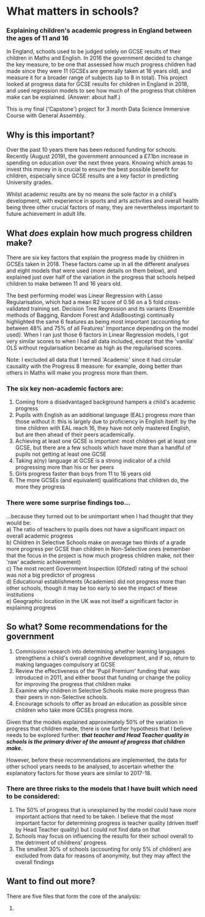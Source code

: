 # What matters in schools?
### Explaining children's academic progress in England between the ages of 11 and 16

In England, schools used to be judged solely on GCSE results of their children in Maths and English.  In 2016 the government decided to change the key measure, to be one that assessed how much progress children had made since they were 11 (GCSEs are generally taken at 16 years old), and measure it for a broader range of subjects (up to 8 in total).  This project looked at progress data for GCSE results for children in England in 2018, and used regression models to see how much of the progress that children make can be explained.  (Answer: about half.)

This is my final ('Capstone') project for 3 month Data Science Immersive Course with General Assembly.


## Why is this important?
Over the past 10 years there has been reduced funding for schools. Recently (August 2019), the government announced a £7.1bn increase in spending on education over the next three years. Knowing which areas to invest this money in is crucial to ensure the best possible benefit for children, especially since GCSE results are a key factor in predicting University grades.

Whilst academic results are by no means the sole factor in a child's development, with experience in sports and arts activities and overall health being three other crucial factors of many, they are nevertheless important to future achievement in adult life.

## What ***does*** explain how much progress children make?
There are six key factors that explain the progress made by children in GCSEs taken in 2018. These factors came up in all the different analyses and eight models that were used (more details on them below), and explained just over half of the variation in the progress that schools helped children to make between 11 and 16 years old.

The best performing model was Linear Regression with Lasso Regularisation, which had a mean R2 score of 0.56 on a 5 fold cross-validated training set. Decision Tree Regression and its variants (Ensemble methods of Bagging, Random Forest and AdaBoosting) continually highlighted the same 6 features as being most important (accounting for between 48% and 75% of all Features' Importance depending on the model used). When I ran just those 6 factors in Linear Regression models, I got very similar scores to when I had all data included, except that the 'vanilla' OLS without regularisation became as high as the reguilarised scores.

Note: I excluded all data that I termed 'Academic' since it had circular causality with the Progress 8 measure: for example, doing better than others in Maths will make you progress more than them.

### The six key non-academic factors are:
1) Coming from a disadvantaged background hampers a child's academic progress
2) Pupils with English as an additional language (EAL) progress more than those without it: this is largely due to proficiency in English itself: by the time children with EAL reach 16, they have not only mastered English, but are then ahead of their peers academically.
3) Achieving at least one GCSE is important: most children get at least one GCSE, but there are a few schools which have more than a handful of pupils not getting at least one GCSE
4) Taking a(ny) language at GCSE is a strong indicator of a child progressing more than his or her peers
5) Girls progress faster than boys from 11 to 16 years old
6) The more GCSEs (and equivalent) qualifications that children do, the more they progress


### There were some surprise findings too...
...because they turned out to be unimportant when I had thought that they would be:<br />
a) The ratio of teachers to pupils does not have a significant impact on overall academic progress<br />
b) Children in Selective Schools make on average two thirds of a grade more progress per GCSE than children in Non-Selective ones (remember that the focus in the project is how much progress children make, not their 'raw' academic achievement)<br />
c) The most recent Government Inspection (Ofsted) rating of the school was not a big predictor of progress<br />
d) Educational establishments (Academies) did not progress more than other schools, though it may be too early to see the impact of these institutions<br />
e) Geographic location in the UK was not itself a significant factor in explaining progress<br />

## So what?  Some recommendations for the government
1) Commission research into determining whether learning languages strengthens a child's overall cognitive development, and if so, return to making languages compulsory at GCSE
2) Review the effectiveness of the 'Pupil Premium' funding that was introduced in 2011, and either boost that funding or change the policy for improving the progress that children make
3) Examine why children in Selective Schools make more progress than their peers in non-Selective schools.
4) Encourage schools to offer as broad an education as possible since children who take more GCSEs progress more.

Given that the models explained approximately 50% of the variation in progress that children made, there is one further hypothesis that I believe needs to be explored further: ***that teacher and Head Teacher quality in schools is the primary driver of the amount of progress that children make.***

However, before these recommendations are implemented, the data for other school years needs to be analysed, to ascertain whether the explanatory factors for those years are similar to 2017-18.

### There are three risks to the models that I have built which need to be considered:
1) The 50% of progress that is unexplained by the model could have more important actions that need to be taken. I believe that the most important factor for determining progress is teacher quality (driven itself by Head Teacher quality) but I could not find data on that
2) Schools may focus on influencing the results for their school overall to the detriment of childrens' progress
3) The smallest 30% of schools (accounting for only 5% of children) are excluded from data for reasons of anonymity, but they may affect the overall findings


## Want to find out more?
There are five files that form the core of the analysis:

1) **<title goes here>** Powerpoint presentation of the project
2) **GCSEs_Model_Tech_Report_Sep_19.ipynb**: technical report of the whole project, from data cleaning to modeling to findings and recommendations.

3) **GCSEs_Data_Cleaning_Sep_19.ipynb**: step by step walk through of the data cleaning to get a usable dataset (includes imputation)
4) **GCSEs_Modeling_Sep_19.ipynb**: step by step walk through of all eight models that I built (includes parameter settings, results, and conclusions for each)
5) **GCSEs_Findings_Data_Sep_19**: detail on each of the key findings from the modeling (includes graphs)

#### The data
a) Original raw dataset (from https://www.compare-school-performance.service.gov.uk/download-data)<br />
b) Final, cleaned data file that was used for modeling (xxx.csv)<br />


#### What you need in order to be able to see the files
These instructions will get you a copy of the project up and running on your local machine for development and testing purposes.  You do 

#### Prerequisites and how to install them
What things you need to install the software and how to install them
1) Python
2) Jupyter Notebook
3) Pandas
4) Matplotlib
5) Seaborn

## Questions or feedback?
The files should all load, and hopefully they are self-explanatory, but if they don't or you have any questions or feedback please let me know (jackwhittle@gmail.com).  I'm always interested to hear people's thoughts on something I am passionate about!

Thanks

Jack
